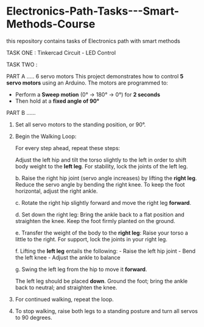 # Electronics-Path-Tasks---Smart-Methods-Course
this repository contains tasks of Electronics path with smart methods

TASK ONE :
Tinkercad Circuit - LED Control 

TASK TWO :



PART A .....
6 servo motors 
This project demonstrates how to control **5 servo motors** using an Arduino. The motors are programmed to:
- Perform a **Sweep motion** (0° → 180° → 0°) for **2 seconds**
- Then hold at a **fixed angle of 90°**

PART B ......
1. Set all servo motors to the standing position, or 90°.

2. Begin the Walking Loop:

   For every step ahead, repeat these steps:

   Adjust the left hip and tilt the torso slightly to the left in order to shift body weight to the **left leg**.
      For stability, lock the joints of the left leg.

   b. Raise the right hip joint (servo angle increases) by lifting the **right leg**.
      Reduce the servo angle by bending the right knee.
      To keep the foot horizontal, adjust the right ankle.

   c. Rotate the right hip slightly forward and move the right leg **forward**.

   d. Set down the right leg:
      Bring the ankle back to a flat position and straighten the knee.
      Keep the foot firmly planted on the ground.

   e. Transfer the weight of the body to the **right leg**:
      Raise your torso a little to the right.
      For support, lock the joints in your right leg.

   f. Lifting the **left leg** entails the following: - Raise the left hip joint - Bend the left knee - Adjust the ankle to balance

   g. Swing the left leg from the hip to move it **forward**.

   The left leg should be placed **down**.
      Ground the foot; bring the ankle back to neutral; and straighten the knee.

3. For continued walking, repeat the loop.

4. To stop walking, raise both legs to a standing posture and turn all servos to 90 degrees.
